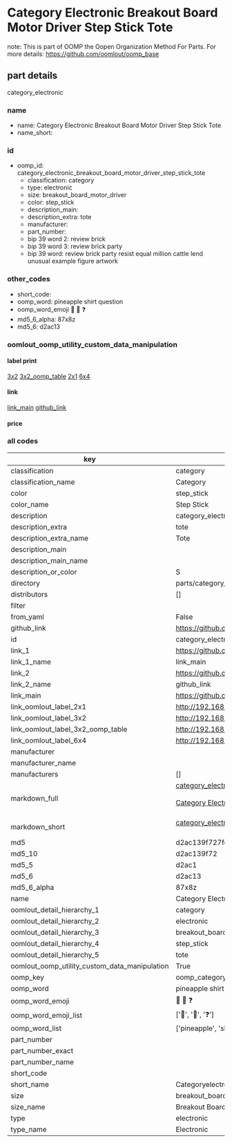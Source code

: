 # Category Electronic Breakout Board Motor Driver Step Stick Tote  

note: This is part of OOMP the Oopen Organization Method For Parts. For more details: https://github.com/oomlout/oomp_base

##  part details



category_electronic

### name
* name: Category Electronic Breakout Board Motor Driver Step Stick Tote
* name_short: 
### id
* oomp_id: category_electronic_breakout_board_motor_driver_step_stick_tote
  * classification: category
  * type: electronic
  * size: breakout_board_motor_driver
  * color: step_stick
  * description_main: 
  * description_extra: tote
  * manufacturer: 
  * part_number: 
  * bip 39 word 2: review brick
  * bip 39 word 3: review brick party
  * bip 39 word: review brick party resist equal million cattle lend unusual example figure artwork

### other_codes
* short_code: 
* oomp_word: pineapple shirt question
* oomp_word_emoji :pineapple: :shirt: :question:
* md5_6_alpha: 87x8z
* md5_6: d2ac13






### oomlout_oomp_utility_custom_data_manipulation
#### label print
[3x2](http://192.168.1.245:1112/?label=oomp%2087x8z)
[3x2_oomp_table](http://192.168.1.107:1112/?label=oomp%2087x8z)
[2x1](http://192.168.1.242:1112/?label=oomp%2087x8z)
[6x4](http://192.168.1.55:1112/?label=oomp%2087x8z)    

#### link

[link_main](https://github.com/oomlout/oomlout_oomp_current_version_messy/tree/main/parts/category_electronic_breakout_board_motor_driver_step_stick_tote) [github_link](https://github.com/oomlout/oomlout_oomp_part_src/tree/main/parts/category_electronic_breakout_board_motor_driver_step_stick_tote)                             

#### price







### all codes 
| key | value |  
| --- | --- |  
| classification | category |  
| classification_name | Category |  
| color | step_stick |  
| color_name | Step Stick |  
| description | category_electronic |  
| description_extra | tote |  
| description_extra_name | Tote |  
| description_main |  |  
| description_main_name |  |  
| description_or_color | S  |  
| directory | parts/category_electronic_breakout_board_motor_driver_step_stick_tote |  
| distributors | [] |  
| filter |  |  
| from_yaml | False |  
| github_link | https://github.com/oomlout/oomlout_oomp_part_src/tree/main/parts/category_electronic_breakout_board_motor_driver_step_stick_tote |  
| id | category_electronic_breakout_board_motor_driver_step_stick_tote |  
| link_1 | https://github.com/oomlout/oomlout_oomp_current_version_messy/tree/main/parts/category_electronic_breakout_board_motor_driver_step_stick_tote |  
| link_1_name | link_main |  
| link_2 | https://github.com/oomlout/oomlout_oomp_part_src/tree/main/parts/category_electronic_breakout_board_motor_driver_step_stick_tote |  
| link_2_name | github_link |  
| link_main | https://github.com/oomlout/oomlout_oomp_current_version_messy/tree/main/parts/category_electronic_breakout_board_motor_driver_step_stick_tote |  
| link_oomlout_label_2x1 | http://192.168.1.242:1112/?label=oomp%2087x8z |  
| link_oomlout_label_3x2 | http://192.168.1.245:1112/?label=oomp%2087x8z |  
| link_oomlout_label_3x2_oomp_table | http://192.168.1.107:1112/?label=oomp%2087x8z |  
| link_oomlout_label_6x4 | http://192.168.1.55:1112/?label=oomp%2087x8z |  
| manufacturer |  |  
| manufacturer_name |  |  
| manufacturers | [] |  
| markdown_full | [category_electronic_breakout_board_motor_driver_step_stick_tote](https://github.com/oomlout/oomlout_oomp_current_version_messy/tree/main/parts/category_electronic_breakout_board_motor_driver_step_stick_tote)<br>[](https://github.com/oomlout/oomlout_oomp_current_version_messy/tree/main/parts/category_electronic_breakout_board_motor_driver_step_stick_tote)<br>[Category Electronic Breakout Board Motor Driver Step Stick Tote](https://github.com/oomlout/oomlout_oomp_current_version_messy/tree/main/parts/category_electronic_breakout_board_motor_driver_step_stick_tote)<br><br> |  
| markdown_short | [category_electronic_breakout_board_motor_driver_step_stick_tote](https://github.com/oomlout/oomlout_oomp_current_version_messy/tree/main/parts/category_electronic_breakout_board_motor_driver_step_stick_tote)<br><br> |  
| md5 | d2ac139f727fe48a32a60b774106edc4 |  
| md5_10 | d2ac139f72 |  
| md5_5 | d2ac1 |  
| md5_6 | d2ac13 |  
| md5_6_alpha | 87x8z |  
| name | Category Electronic Breakout Board Motor Driver Step Stick Tote |  
| oomlout_detail_hierarchy_1 | category |  
| oomlout_detail_hierarchy_2 | electronic |  
| oomlout_detail_hierarchy_3 | breakout_board_motor_driver |  
| oomlout_detail_hierarchy_4 | step_stick |  
| oomlout_detail_hierarchy_5 | tote |  
| oomlout_oomp_utility_custom_data_manipulation | True |  
| oomp_key | oomp_category_electronic_breakout_board_motor_driver_step_stick_tote |  
| oomp_word | pineapple shirt question |  
| oomp_word_emoji | :pineapple: :shirt: :question: |  
| oomp_word_emoji_list | [':pineapple:', ':shirt:', ':question:'] |  
| oomp_word_list | ['pineapple', 'shirt', 'question'] |  
| part_number |  |  
| part_number_exact |  |  
| part_number_name |  |  
| short_code |  |  
| short_name | Categoryelectronic |  
| size | breakout_board_motor_driver |  
| size_name | Breakout Board Motor Driver |  
| type | electronic |  
| type_name | Electronic |  
